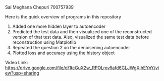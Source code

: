 Sai Meghana Chepuri 
700757939

Here is the quick overview of programs in this repository

1. Added one more hidden layer to autoencoder
2. Predicted the test data and then visualized one of the reconstructed version of that test data.
   Also, visualized the same test data before reconstruction using Matplotlib
4. Repeated the question 2 on the denoisening autoencoder
5. Plotted loss and accuracy using the history object

Video Link: https://drive.google.com/file/d/1tcGuX2w_RPOLrov5afd6GLJWgXIhEYnY/view?usp=sharing
